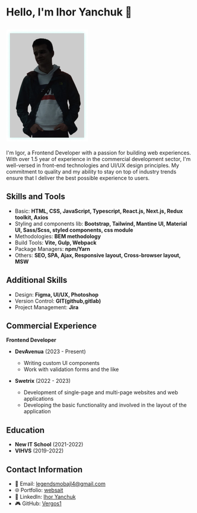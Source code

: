 # Hello, I'm Ihor Yanchuk 👋

![Ihor Yanchuk](image/my-image.png)
---

I'm Igor, a Frontend Developer with a passion for building web experiences. With over 1.5 year of experience in the commercial development sector, I'm well-versed in front-end technologies and UI/UX design principles. My commitment to quality and my ability to stay on top of industry trends ensure that I deliver the best possible experience to users.

## Skills and Tools
- Basic: **HTML, CSS, JavaScript, Typescript, React.js, Next.js, Redux toolkit, Axios**
- Styling and components lib: **Bootstrap, Tailwind, Mantine UI, Material UI, Sass/Scss, styled components, css module**
- Methodologies: **BEM methodology**
- Build Tools: **Vite, Gulp, Webpack**
- Package Managers: **npm/Yarn**
- Others: **SEO, SPA, Ajax, Responsive layout, Cross-browser layout, MSW**

## Additional Skills
- Design: **Figma, UI/UX, Photoshop**
- Version Control: **GIT(github,gitlab)**
- Project Management: **Jira**

## Commercial Experience
**Frontend Developer**
- **DevAvenua** (2023 - Present)
    - Writing custom UI components
    - Work with validation forms and the like

- **Swetrix** (2022 - 2023)
    - Development of single-page and multi-page websites and web applications
    - Developing the basic functionality and involved in the layout of the application

## Education
- **New IT School** (2021-2022)
- **VIHVS** (2019-2022)

## Contact Information
- 📧 Email: [legendsmobajl4@gmail.com](mailto:legendsmobajl4@gmail.com)
- 🌐 Portfolio: [websait](http://yanchuk.vinnytsia.ua/)
- 💼 LinkedIn: [Ihor Yanchuk](https://www.linkedin.com/in/ihor-yanchuk-248a64268/edit/forms/intro/new/?profileFormEntryPoint=PROFILE_SECTION)
- 🎮 GitHub: [Vergos1](https://github.com/Vergos1)
